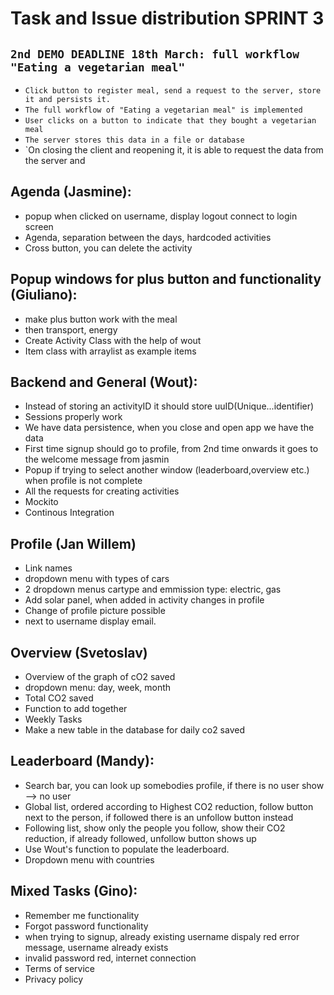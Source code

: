 # Task and Issue distribution SPRINT 3

## `2nd DEMO DEADLINE 18th March: full workflow "Eating a vegetarian meal"`

* `Click button to register meal, send a request to the server, store it and persists it.`
* `The full workflow of "Eating a vegetarian meal" is implemented`
* `User clicks on a button to indicate that they bought a vegetarian meal`
* `The server stores this data in a file or database`
* `On closing the client and reopening it, it is able to request the data from the server and


## Agenda (Jasmine):
* popup when clicked on username, display logout connect to login screen
* Agenda, separation between the days, hardcoded activities
* Cross button, you can delete the activity

## Popup windows for plus button and functionality (Giuliano):
* make plus button work with the meal
* then transport, energy
* Create Activity Class with the help of wout
* Item class with arraylist as example items

## Backend and General (Wout):
* Instead of storing an activityID it should store uuID(Unique...identifier)
* Sessions properly work
* We have data persistence, when you close and open app we have the data
* First time signup should go to profile, from 2nd time onwards it goes to the welcome message from jasmin
* Popup if trying to select another window (leaderboard,overview etc.) when profile is not complete
* All the requests for creating activities
* Mockito
* Continous Integration

## Profile (Jan Willem)
* Link names 
* dropdown menu with types of cars
* 2 dropdown menus cartype and emmission type: electric, gas
* Add solar panel, when added in activity changes in profile
* Change of profile picture possible
* next to username display email.

## Overview (Svetoslav)
* Overview of the graph of cO2 saved
* dropdown menu: day, week, month
* Total CO2 saved
* Function to add together 
* Weekly Tasks
* Make a new table in the database for daily co2 saved

## Leaderboard (Mandy):
* Search bar, you can look up somebodies profile, if there is no user show --> no user
* Global list, ordered according to Highest CO2 reduction, follow button next to the person, if followed there is an unfollow button instead
* Following list, show only the people you follow, show their CO2 reduction, if already followed, unfollow button shows up
* Use Wout's function to populate the leaderboard.
* Dropdown menu with countries

## Mixed Tasks (Gino):
* Remember me functionality
* Forgot password functionality
* when trying to signup, already existing username dispaly red error message, username already exists
* invalid password red, internet connection
* Terms of service
* Privacy policy